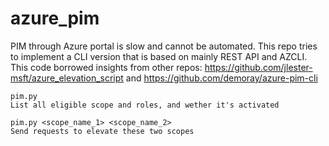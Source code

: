 # azure_pim
PIM through Azure portal is slow and cannot be automated. This repo tries to implement a CLI version that is based on mainly REST API and AZCLI.
This code borrowed insights from other repos: https://github.com/jlester-msft/azure_elevation_script and https://github.com/demoray/azure-pim-cli

```
pim.py
List all eligible scope and roles, and wether it's activated

pim.py <scope_name_1> <scope_name_2>
Send requests to elevate these two scopes
```
